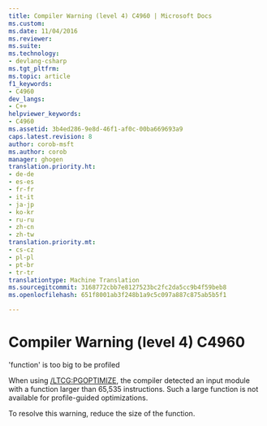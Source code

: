 ```yaml
---
title: Compiler Warning (level 4) C4960 | Microsoft Docs
ms.custom: 
ms.date: 11/04/2016
ms.reviewer: 
ms.suite: 
ms.technology:
- devlang-csharp
ms.tgt_pltfrm: 
ms.topic: article
f1_keywords:
- C4960
dev_langs:
- C++
helpviewer_keywords:
- C4960
ms.assetid: 3b4ed286-9e8d-46f1-af0c-00ba669693a9
caps.latest.revision: 8
author: corob-msft
ms.author: corob
manager: ghogen
translation.priority.ht:
- de-de
- es-es
- fr-fr
- it-it
- ja-jp
- ko-kr
- ru-ru
- zh-cn
- zh-tw
translation.priority.mt:
- cs-cz
- pl-pl
- pt-br
- tr-tr
translationtype: Machine Translation
ms.sourcegitcommit: 3168772cbb7e8127523bc2fc2da5cc9b4f59beb8
ms.openlocfilehash: 651f8001ab3f248b1a9c5c097a887c875ab5b5f1

---
```

# Compiler Warning (level 4) C4960
'function' is too big to be profiled  
  
 When using [/LTCG:PGOPTIMIZE](../../build/reference/ltcg-link-time-code-generation.md), the compiler detected an input module with a function larger than 65,535 instructions. Such a large function is not available for profile-guided optimizations.  
  
 To resolve this warning, reduce the size of the function.


<!--HONumber=Jan17_HO1-->


